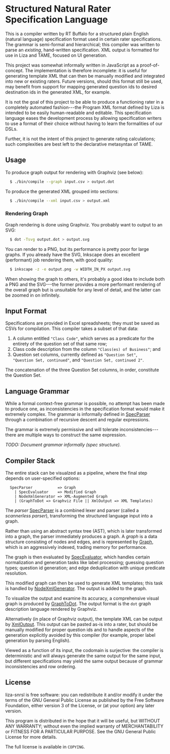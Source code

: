 # Structured Natural Rater Specification Language
<!--
  Copyright (C) 2017 R-T Specialty, LLC.

  This file is part of liza-snrsl.

  Copying and distribution of this file, with or without modification, are
  permitted in any medium without royalty provided the copyright notice and
  this notice are preserved.  This file is offered as-is, without warranty
  of any kind.
-->

This is a compiler written by RT Buffalo for a structured plain English
  (natural language) specification format used in certain rater
  specifications.
The grammar is semi-formal and hierarchical;
  this compiler was written to parse an _existing_, hand-written
    specification.
XML output is formatted for use in Liza and TAME,
  focused on UI generation.

This project was somewhat informally written in JavaScript as a
  proof-of-concept.
The implementation is therefore incomplete:
  it is useful for generating template XML that can then be manually
  modified and integrated into new or existing raters.
Future versions,
  should this format still be used,
    may benefit from support for mapping generated question ids to desired
    destination ids in the generated XML,
      for example.

It is not the goal of this project to be able to produce a functioning rater
  in a completely automated fashion---the
    Program XML format defined by Liza is intended to be easily
    human-readable and editable.
This specification language eases the development process by allowing
  specification writers to use a format of their choice without having to
  learn the formalities of our DSLs.

Further,
  it is not the intent of this project to generate rating calculations;
    such complexities are best left to the declarative metasyntax of TAME.

## Usage
To produce graph output for rendering with Graphviz (see below):

```sh
  $ ./bin/compile --graph input.csv > output.dot
```

To produce the generated XML grouped into sections:

```sh
  $ ./bin/compile --xml input.csv > output.xml
```

### Rendering Graph
Graph rendering is done using Graphviz.
You probably want to output to an SVG:

```sh
  $ dot -Tsvg output.dot > output.svg
```

You can render to a PNG,
  but its performance is pretty poor for large graphs.
If you already have the SVG,
  Inkscape does an excellent (performant) job rendering them,
    with good quality:

```sh
  $ inkscape -z -e output.png -w WIDTH_IN_PX output.svg
```

When showing the graph to others,
  it's probably a good idea to include both a PNG and the SVG---the
    former provides a more performant rendering of the overall graph but is
      unsuitable for any level of detail,
        and the latter can be zoomed in on infinitely.


## Input Format
Specifications are provided in Excel spreadsheets;
  they must be saved as CSVs for compilation.
This compiler takes a subset of that data:

1. A column entitled `"Class Code"`,
     which serves as a predicate for the entirety of the question set of that
     same row;
2. Class code description from the column `"Class(es) of Business"`; and
2. Question set columns,
     currently defined as `"Question Set"`, `"Question Set, continued"`, and
     `"Question Set, continued 2"`.

The concatenation of the three Question Set columns,
  in order,
  constitute the Question Set.


## Language Grammar
While a formal context-free grammar is possible,
  no attempt has been made to produce one,
    as inconsistencies in the specification format would make it extremely
    complex.
The grammar is informally defined in [SpecParser][] through a combination of
  recursive descent and regular expressions.

The grammar is extremely permissive and will tolerate
  inconsistencies---there
    are multiple ways to construct the same expression.

_TODO: Document grammar informally (spec structure)._


## Compiler Stack
The entire stack can be visualzed as a pipeline,
  where the final step depends on user-specified options:

```
  SpecParser           => Graph
    | SpecEvaluator    => Modified Graph
    | NodeXmlGenerator => XML-Augmented Graph
    | (GraphToDot => Graphviz File || XmlOutput => XML Templates)
```

The _parser_ [SpecParser][] is a combined lexer and parser
  (called a _scannerless parser_),
    transforming the structured language input into a graph.

Rather than using an abstract syntax tree (AST),
  which is later transformed into a graph,
  the parser immediately produces a graph.
A _graph_ is a data structure consisting of nodes and edges,
  and is represented by [Graph][],
  which is an aggressively indexed,
    trading memory for performance.

The graph is then evaluated by [SpecEvaluator][],
  which handles certain normalization and generation tasks like label
    processing; guessing question types; question id generation; and edge
    deduplication with unique predicate resolution.

This modified graph can then be used to generate XML templates;
  this task is handled by [NodeXmlGenerator][].
The output is added to the graph.

To visualize the output and examine its accuracy,
  a comprehensive visual graph is produced by [GraphToDot][].
The output format is the `dot` graph description language rendered by
  Graphviz.

Alternatively (in place of Graphviz output),
  the template XML can be output by [XmlOutput][].
This output can be pasted as-is into a rater,
  but should be manually modified for proper question ids and to handle
  aspects of the generation explicitly avoided by this compiler
    (for example, proper label generation by parsing English).

Viewed as a function of its input,
  the codomain is surjective:
    the compiler is deterministic and will always generate the same output
      for the same input,
        but different specifications may yield the same output because of
          grammar inconsistencies and row ordering.


[SpecParser]:       ./src/SpecParser.js
[Graph]:            ./src/Graph.js
[SpecEvaluator]:    ./src/SpecEvaluator.js
[NodeXmlGenerator]: ./src/NodeXmlGenerator.js
[GraphToDot]:       ./src/GraphToDot.js
[XmlOutput]:        ./src/XmlOutput.js


## License
liza-snrsl is free software: you can redistribute it and/or modify it under
the terms of the GNU General Public License as published by the Free
Software Foundation, either version 3 of the License, or (at your option)
any later version.

This program is distributed in the hope that it will be useful, but WITHOUT
ANY WARRANTY; without even the implied warranty of MERCHANTABILITY or
FITNESS FOR A PARTICULAR PURPOSE.  See the GNU General Public License for
more details.

The full license is available in `COPYING`.
